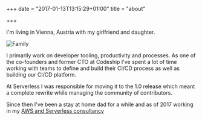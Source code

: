 +++
date = "2017-01-13T13:15:29+01:00"
title = "about"

+++

I'm living in Vienna, Austria with my girlfriend and daughter.

![Family](img/family.jpg)

 
I primarily work on developer tooling, productivity and processes. As one of the co-founders and former CTO at Codeship I've spent a lot of time working with teams to define and build their CI/CD process as well as building our CI/CD platform.
 
At Serverless I was responsible for moving it to the 1.0 release which meant a complete rewrite while managing the community of contributors. 

Since then I've been a stay at home dad for a while and as of 2017 working in my [AWS and Serverless consultancy](consulting)
